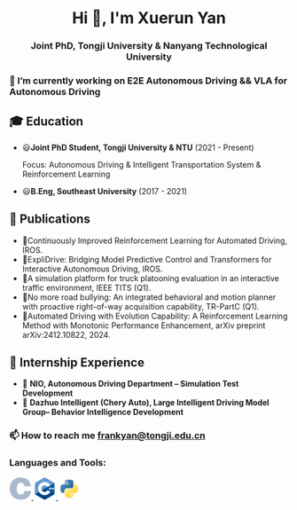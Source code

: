 <h1 align="center">Hi 👋, I'm Xuerun Yan</h1>
<h3 align="center">Joint PhD, Tongji University & Nanyang Technological University</h3>

### 🔭 I’m currently working on **E2E Autonomous Driving && VLA for Autonomous Driving**

## 🎓 Education
- 😃**Joint PhD Student, Tongji University & NTU** (2021 - Present)
  
  Focus: Autonomous Driving & Intelligent Transportation System & Reinforcement Learning
- 😃**B.Eng, Southeast University** (2017 - 2021)

## 📄 Publications
- 📝Continuously Improved Reinforcement Learning for Automated Driving, IROS.
- 📝ExpliDrive: Bridging Model Predictive Control and Transformers for Interactive Autonomous Driving, IROS.
- 📝A simulation platform for truck platooning evaluation in an interactive traffic environment, IEEE TITS (Q1).
- 📝No more road bullying: An integrated behavioral and motion planner with proactive right-of-way acquisition capability, TR-PartC (Q1).
- 📝Automated Driving with Evolution Capability: A Reinforcement Learning Method with Monotonic Performance Enhancement, arXiv preprint arXiv:2412.10822, 2024.
  
## 💼 Internship Experience
- 🏢 **NIO, Autonomous Driving Department – Simulation Test Development**  
- 🏢 **Dazhuo Intelligent (Chery Auto), Large Intelligent Driving Model Group– Behavior Intelligence Development** 

### 📫 How to reach me **frankyan@tongji.edu.cn**

<h3 align="left">Languages and Tools:</h3>
<p align="left"> <a href="https://www.cprogramming.com/" target="_blank" rel="noreferrer"> <img src="https://raw.githubusercontent.com/devicons/devicon/master/icons/c/c-original.svg" alt="c" width="40" height="40"/> </a> <a href="https://www.w3schools.com/cpp/" target="_blank" rel="noreferrer"> <img src="https://raw.githubusercontent.com/devicons/devicon/master/icons/cplusplus/cplusplus-original.svg" alt="cplusplus" width="40" height="40"/> </a> <a href="https://www.python.org" target="_blank" rel="noreferrer"> <img src="https://raw.githubusercontent.com/devicons/devicon/master/icons/python/python-original.svg" alt="python" width="40" height="40"/> </a> </p>
